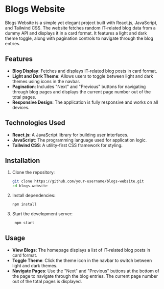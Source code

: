 # Blogs Website

Blogs Website is a simple yet elegant project built with React.js, JavaScript, and Tailwind CSS. The website fetches random IT-related blog data from a dummy API and displays it in a card format. It features a light and dark theme toggle, along with pagination controls to navigate through the blog entries.

## Features

- **Blog Display**: Fetches and displays IT-related blog posts in card format.
- **Light and Dark Theme**: Allows users to toggle between light and dark themes using icons in the navbar.
- **Pagination**: Includes "Next" and "Previous" buttons for navigating through blog pages and displays the current page number out of the total pages.
- **Responsive Design**: The application is fully responsive and works on all devices.

## Technologies Used

- **React.js**: A JavaScript library for building user interfaces.
- **JavaScript**: The programming language used for application logic.
- **Tailwind CSS**: A utility-first CSS framework for styling.

## Installation

1. Clone the repository:
   ```bash
   git clone https://github.com/your-username/blogs-website.git
   cd blogs-website
2. Install dependencies:
   ```bash
   npm install
3. Start the development server:
   ```bash
    npm start

## Usage
 - **View Blogs**: The homepage displays a list of IT-related blog posts in card format.
 - **Toggle Theme**: Click the theme icon in the navbar to switch between light and dark themes.
 - **Navigate Pages**: Use the "Next" and "Previous" buttons at the bottom of the page to navigate through the blog entries. The current page number out of the total pages is displayed.
